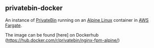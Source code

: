 ## privatebin-docker


An instance of [PrivateBin](https://privatebin.info/) running on an [Alpine Linux](https://www.alpinelinux.org/about/) container in [AWS Fargate](https://docs.aws.amazon.com/AmazonECS/latest/userguide/what-is-fargate.html).

The image can be found [here] on Dockerhub (https://hub.docker.com/r/privatebin/nginx-fpm-alpine/)